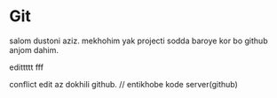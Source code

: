 # Git
salom dustoni aziz.
mekhohim yak projecti sodda baroye kor bo github anjom dahim.

edittttt fff

conflict edit az dokhili github.  // entikhobe kode server(github)
